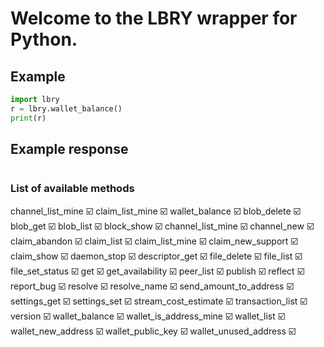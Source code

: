 # Welcome to the LBRY wrapper for Python.

## Example
```python
import lbry
r = lbry.wallet_balance()
print(r)
```

## Example response
```
```

### List of available methods
channel_list_mine :ballot_box_with_check:
claim_list_mine :ballot_box_with_check:
wallet_balance :ballot_box_with_check:
blob_delete :ballot_box_with_check:
blob_get :ballot_box_with_check:
blob_list :ballot_box_with_check:
block_show :ballot_box_with_check:
channel_list_mine :ballot_box_with_check:
channel_new :ballot_box_with_check:
claim_abandon :ballot_box_with_check:
claim_list :ballot_box_with_check:
claim_list_mine :ballot_box_with_check:
claim_new_support :ballot_box_with_check:
claim_show :ballot_box_with_check:
daemon_stop :ballot_box_with_check:
descriptor_get :ballot_box_with_check:
file_delete :ballot_box_with_check:
file_list :ballot_box_with_check:
file_set_status :ballot_box_with_check:
get :ballot_box_with_check:
get_availability :ballot_box_with_check:
peer_list :ballot_box_with_check:
publish :ballot_box_with_check:
reflect :ballot_box_with_check:
report_bug :ballot_box_with_check:
resolve :ballot_box_with_check:
resolve_name :ballot_box_with_check:
send_amount_to_address :ballot_box_with_check:
settings_get :ballot_box_with_check:
settings_set :ballot_box_with_check:
stream_cost_estimate :ballot_box_with_check:
transaction_list :ballot_box_with_check:
version :ballot_box_with_check:
wallet_balance :ballot_box_with_check:
wallet_is_address_mine :ballot_box_with_check:
wallet_list :ballot_box_with_check:
wallet_new_address :ballot_box_with_check:
wallet_public_key :ballot_box_with_check:
wallet_unused_address :ballot_box_with_check:
